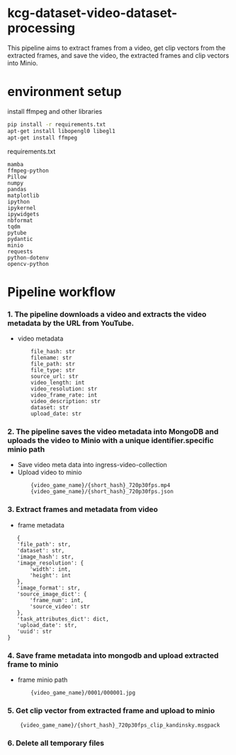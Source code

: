 # kcg-dataset-video-dataset-processing

This pipeline aims to extract frames from a video, get clip vectors from the extracted frames, and save the video, the extracted frames and clip vectors into Minio.

# environment setup

install ffmpeg and other libraries
```bash
pip install -r requirements.txt
apt-get install libopengl0 libegl1
apt-get install ffmpeg
```

requirements.txt
```
mamba
ffmpeg-python
Pillow
numpy
pandas
matplotlib
ipython
ipykernel
ipywidgets
nbformat
tqdm
pytube
pydantic
minio
requests
python-dotenv
opencv-python
```

# Pipeline workflow

### 1. The pipeline downloads a video and extracts the video metadata by the URL from YouTube.
 - video metadata
    ```
        file_hash: str
        filename: str
        file_path: str
        file_type: str
        source_url: str
        video_length: int
        video_resolution: str
        video_frame_rate: int
        video_description: str
        dataset: str
        upload_date: str

    ```
### 2. The pipeline saves the video metadata into MongoDB and uploads the video to Minio with a unique identifier.specific minio path
 - Save video meta data into ingress-video-collection
 - Upload video to minio
    ```
        {video_game_name}/{short_hash}_720p30fps.mp4
        {video_game_name}/{short_hash}_720p30fps.json
    ```
### 3. Extract frames and metadata from video
 - frame metadata
 ```
    {
    'file_path': str,
    'dataset': str,
    'image_hash': str,
    'image_resolution': {
        'width': int,
        'height': int
    },
    'image_format': str,
    'source_image_dict': {
        'frame_num': int,
        'source_video': str
    },
    'task_attributes_dict': dict,
    'upload_date': str,
    'uuid': str
}
 ```
### 4. Save frame metadata into mongodb and upload extracted frame to minio
- frame minio path
    ```
        {video_game_name}/0001/000001.jpg
    ```
### 5. Get clip vector from extracted frame and upload to minio
```
    {video_game_name}/{short_hash}_720p30fps_clip_kandinsky.msgpack
```
### 6. Delete all temporary files
